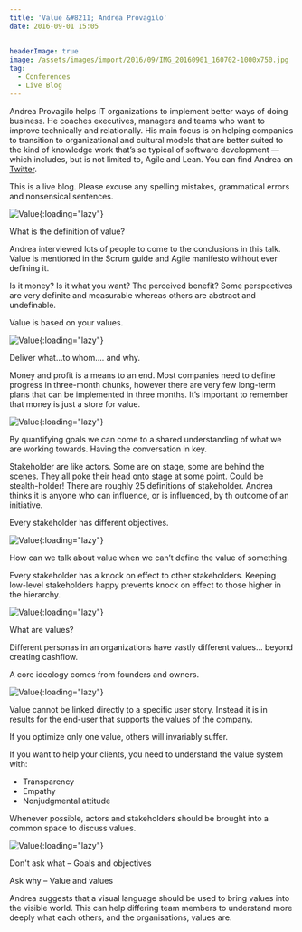 ```yaml
---
title: 'Value &#8211; Andrea Provagilo'
date: 2016-09-01 15:05
  
 
headerImage: true
image: /assets/images/import/2016/09/IMG_20160901_160702-1000x750.jpg
tag:
  - Conferences
  - Live Blog
---
```

<span style="font-weight: 400;">Andrea Provagilo helps IT organizations to implement better ways of doing business. He coaches executives, managers and teams who want to improve technically and relationally. His main focus is on helping companies to transition to organizational and cultural models that are better suited to the kind of knowledge work that’s so typical of software development — which includes, but is not limited to, Agile and Lean. You can find Andrea on </span>[<span style="font-weight: 400;">Twitter</span>](https://twitter.com/andreaprovaglio)<span style="font-weight: 400;">.</span>

<!--more-->

<span style="font-weight: 400;">This is a live blog. Please excuse any spelling mistakes, grammatical errors and nonsensical sentences.</span>

![Value](/assets/images/import/2016/09/IMG_20160901_160702-1000x750.jpg){:loading="lazy"}

What is the definition of value?

Andrea interviewed lots of people to come to the conclusions in this talk. Value is mentioned in the Scrum guide and Agile manifesto without ever defining it.

Is it money? Is it what you want? The perceived benefit? Some perspectives are very definite and measurable whereas others are abstract and undefinable.

Value is based on your values.

![Value](/assets/images/import/2016/09/IMG_20160901_162022-1000x750.jpg){:loading="lazy"}

Deliver what&#8230;to whom&#8230;. and why.

Money and profit is a means to an end. Most companies need to define progress in three-month chunks, however there are very few long-term plans that can be implemented in three months. It&#8217;s important to remember that money is just a store for value.

![Value](/assets/images/import/2016/09/IMG_20160901_162434-1000x750.jpg){:loading="lazy"}

By quantifying goals we can come to a shared understanding of what we are working towards. Having the conversation in key.

Stakeholder are like actors. Some are on stage, some are behind the scenes. They all poke their head onto stage at some point. Could be stealth-holder! There are roughly 25 definitions of stakeholder. Andrea thinks it is anyone who can influence, or is influenced, by th outcome of an initiative.

Every stakeholder has different objectives.

![Value](/assets/images/import/2016/09/IMG_20160901_163030-1000x750.jpg){:loading="lazy"}

How can we talk about value when we can&#8217;t define the value of something.

Every stakeholder has a knock on effect to other stakeholders. Keeping low-level stakeholders happy prevents knock on effect to those higher in the hierarchy.

![Value](/assets/images/import/2016/09/IMG_20160901_163526-1000x750.jpg){:loading="lazy"}

What are values?

Different personas in an organizations have vastly different values&#8230; beyond creating cashflow.

A core ideology comes from founders and owners.

![Value](/assets/images/import/2016/09/IMG_20160901_164756-1000x1333.jpg){:loading="lazy"}

Value cannot be linked directly to a specific user story. Instead it is in results for the end-user that supports the values of the company.

If you optimize only one value, others will invariably suffer.

If you want to help your clients, you need to understand the value system with:

  * Transparency
  * Empathy
  * Nonjudgmental attitude

Whenever possible, actors and stakeholders should be brought into a common space to discuss values.

![Value](/assets/images/import/2016/09/IMG_20160901_165438-1000x750.jpg){:loading="lazy"}

Don't ask what &#8211; Goals and objectives

Ask why &#8211; Value and values

Andrea suggests that a visual language should be used to bring values into the visible world. This can help differing team members to understand more deeply what each others, and the organisations, values are.
